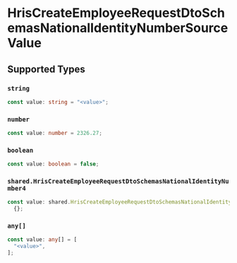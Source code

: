# HrisCreateEmployeeRequestDtoSchemasNationalIdentityNumberSourceValue


## Supported Types

### `string`

```typescript
const value: string = "<value>";
```

### `number`

```typescript
const value: number = 2326.27;
```

### `boolean`

```typescript
const value: boolean = false;
```

### `shared.HrisCreateEmployeeRequestDtoSchemasNationalIdentityNumber4`

```typescript
const value: shared.HrisCreateEmployeeRequestDtoSchemasNationalIdentityNumber4 =
  {};
```

### `any[]`

```typescript
const value: any[] = [
  "<value>",
];
```


